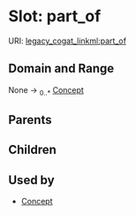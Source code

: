 
# Slot: part_of



URI: [legacy_cogat_linkml:part_of](https://w3id.org/rwblair/legacy-cogat-linkml/part_of)


## Domain and Range

None &#8594;  <sub>0..\*</sub> [Concept](Concept.md)

## Parents


## Children


## Used by

 * [Concept](Concept.md)
